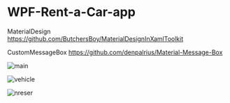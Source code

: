 # WPF-Rent-a-Car-app
MaterialDesign <https://github.com/ButchersBoy/MaterialDesignInXamlToolkit>

CustomMessageBox <https://github.com/denpalrius/Material-Message-Box>

![main](https://user-images.githubusercontent.com/34989177/35240709-97285b06-ffb4-11e7-9e84-6c1f26e6c147.png)

![vehicle](https://user-images.githubusercontent.com/34989177/35240717-9d873ecc-ffb4-11e7-9c94-8d567d4ed87d.png)

![nreser](https://user-images.githubusercontent.com/34989177/35240719-9efcefcc-ffb4-11e7-8406-4a950e64d80c.png)

